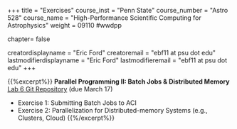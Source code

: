 +++
title = "Exercises"
course_inst = "Penn State"
course_number = "Astro 528"
course_name = "High-Performance Scientific Computing for Astrophysics"
weight = 09110  #wwdpp

chapter= false

creatordisplayname = "Eric Ford"
creatoremail = "ebf11 at psu dot edu"
lastmodifierdisplayname = "Eric Ford"
lastmodifieremail = "ebf11 at psu dot edu"
+++


{{%excerpt%}}
<b>Parallel Programming II: Batch Jobs & Distributed Memory</b><br />
[Lab 6 Git Repository](https://github.com/PsuAstro528/lab6-start) (due March 17)

- Exercise 1: Submitting Batch Jobs to ACI
- Exercise 2: Parallelization for Distributed-memory Systems (e.g., Clusters, Cloud)
{{%/excerpt%}}
